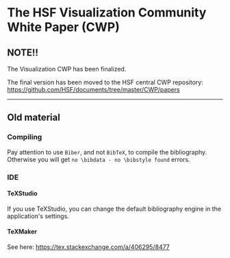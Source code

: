 # The HSF Visualization Community White Paper (CWP)

## NOTE!!

The Visualization CWP has been finalized. 

The final version has been moved to the HSF central CWP repository: <https://github.com/HSF/documents/tree/master/CWP/papers> 

----

## Old material

### Compiling

Pay attention to use `Biber`, and not `BibTeX`, to compile the bibliography. Otherwise you will get `no \bibdata - no \bibstyle found` errors.

### IDE

#### TeXStudio

If you use TeXStudio, you can change the default bibliography engine in the application's settings.

#### TeXMaker

See here: https://tex.stackexchange.com/a/406295/8477
